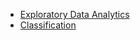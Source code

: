 * [Exploratory Data Analytics](/Supervised_learning/EDA)
* [Classification](/Supervised_learning/classification/readme.md)
